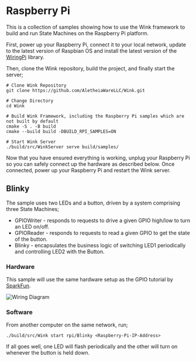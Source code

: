 # Raspberry Pi

This is a collection of samples showing how to use the Wink framework to build and run State Machines on the Raspberry Pi platform.

First, power up your Raspberry Pi, connect it to your local network, update to the latest version of Raspbian OS and install the latest version of the [WiringPi](http://wiringpi.com/) library.

Then, clone the Wink repository, build the project, and finally start the server;
```
# Clone Wink Repository
git clone https://github.com/AletheiaWareLLC/Wink.git

# Change Directory
cd Wink

# Build Wink Framework, including the Raspberry Pi samples which are not built by default
cmake -S . -B build
cmake --build build -DBUILD_RPI_SAMPLES=ON

# Start Wink Server
./build/src/WinkServer serve build/samples/
```

Now that you have ensured everything is working, unplug your Raspberry Pi so you can safely connect up the hardware as described below. Once connected, power up your Raspberry Pi and restart the Wink server.

## Blinky

The sample uses two LEDs and a button, driven by a system comprising three State Machines;
- GPIOWriter - responds to requests to drive a given GPIO high/low to turn an LED on/off.
- GPIOReader - responds to requests to read a given GPIO to get the state of the button.
- Blinky - encapsulates the business logic of switching LED1 periodically and controlling LED2 with the Button.

### Hardware

This sample will use the same hardware setup as the GPIO tutorial by [SparkFun](https://learn.sparkfun.com/tutorials/raspberry-gpio).

![Wiring Diagram](https://cdn.sparkfun.com/assets/learn_tutorials/4/2/4/raspberry-gPI2o-circuit2_bb2.jpg)

### Software

From another computer on the same network, run;
```
./build/src/Wink start rpi/Blinky <Raspberry-Pi-IP-Address>
```

If all goes well, one LED will flash periodically and the other will turn on whenever the button is held down.
